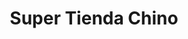 ---
title: "Super Tienda Chino"
url: /villa-altagracia/super-tienda-chino/
shop: grandes almacenes
---